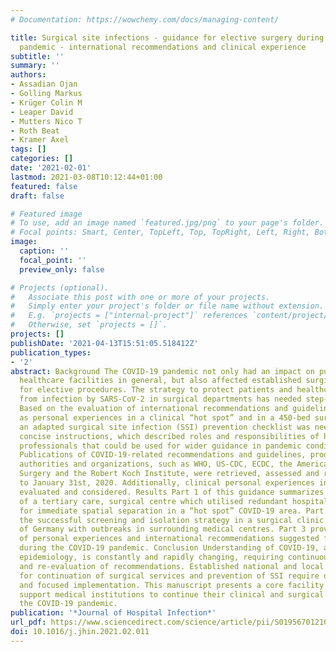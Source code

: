 ```yaml
---
# Documentation: https://wowchemy.com/docs/managing-content/

title: Surgical site infections - guidance for elective surgery during the SARS-CoV-2
  pandemic - international recommendations and clinical experience
subtitle: ''
summary: ''
authors:
- Assadian Ojan
- Golling Markus
- Krüger Colin M
- Leaper David
- Mutters Nico T
- Roth Beat
- Kramer Axel
tags: []
categories: []
date: '2021-02-01'
lastmod: 2021-03-08T10:12:44+01:00
featured: false
draft: false

# Featured image
# To use, add an image named `featured.jpg/png` to your page's folder.
# Focal points: Smart, Center, TopLeft, Top, TopRight, Left, Right, BottomLeft, Bottom, BottomRight.
image:
  caption: ''
  focal_point: ''
  preview_only: false

# Projects (optional).
#   Associate this post with one or more of your projects.
#   Simply enter your project's folder or file name without extension.
#   E.g. `projects = ["internal-project"]` references `content/project/deep-learning/index.md`.
#   Otherwise, set `projects = []`.
projects: []
publishDate: '2021-04-13T15:51:05.518412Z'
publication_types:
- '2'
abstract: Background The COVID-19 pandemic not only had an impact on public life and
  healthcare facilities in general, but also affected established surgical workflows
  for elective procedures. The strategy to protect patients and healthcare workers
  from infection by SARS-CoV-2 in surgical departments has needed step-by-step development.
  Based on the evaluation of international recommendations and guidelines, as well
  as personal experiences in a clinical “hot spot” and in a 450-bed surgical clinic,
  an adapted surgical site infection (SSI) prevention checklist was needed to develop
  concise instructions, which described roles and responsibilities of health care
  professionals that could be used for wider guidance in pandemic conditions. Method
  Publications of COVID-19-related recommendations and guidelines, produced by health
  authorities and organizations, such as WHO, US-CDC, ECDC, the American College of
  Surgery and the Robert Koch Institute, were retrieved, assessed and referenced up
  to January 31st, 2020. Additionally, clinical personal experiences in Germany were
  evaluated and considered. Results Part 1 of this guidance summarizes the experience
  of a tertiary care, surgical centre which utilised redundant hospital buildings
  for immediate spatial separation in a “hot spot” COVID-19 area. Part 2 outlines
  the successful screening and isolation strategy in a surgical clinic in a region
  of Germany with outbreaks in surrounding medical centres. Part 3 provides the synopsis
  of personal experiences and international recommendations suggested for implementation
  during the COVID-19 pandemic. Conclusion Understanding of COVID-19, and SARS-CoV-2-related
  epidemiology, is constantly and rapidly changing, requiring continuous adaptation
  and re-evaluation of recommendations. Established national and local guidelines
  for continuation of surgical services and prevention of SSI require ongoing scrutiny
  and focused implementation. This manuscript presents a core facility checklist to
  support medical institutions to continue their clinical and surgical work during
  the COVID-19 pandemic.
publication: '*Journal of Hospital Infection*'
url_pdf: https://www.sciencedirect.com/science/article/pii/S0195670121000700
doi: 10.1016/j.jhin.2021.02.011
---
```

